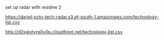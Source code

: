 set up radar with readme 2

https://dariel-octo-tech-radar.s3.af-south-1.amazonaws.com/technology-list.csv

http://d2sgiotyre0y0p.cloudfront.net/technology-list.csv

